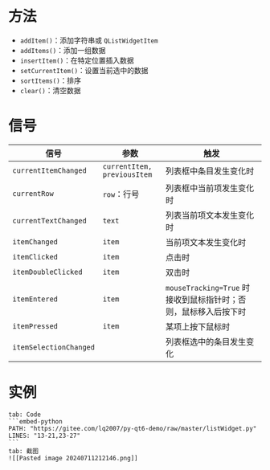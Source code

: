 # 方法

* `addItem()`：添加字符串或 `QListWidgetItem`
* `addItems()`：添加一组数据
* `insertItem()`：在特定位置插入数据
* `setCurrentItem()`：设置当前选中的数据
* `sortItems()`：排序
* `clear()`：清空数据
# 信号

|信号|参数|触发|
| ------| ------------| -------------------------------------------------|
| `currentItemChanged` | `currentItem, previousItem` |列表框中条目发生变化时|
| `currentRow` | `row`：行号|列表框中当前项发生变化时|
| `currentTextChanged` | `text` |列表当前项文本发生变化时|
| `itemChanged` | `item` |当前项文本发生变化时|
| `itemClicked` | `item` |点击时|
| `itemDoubleClicked` | `item` |双击时|
| `itemEntered` | `item` | `mouseTracking=True` 时接收到鼠标指针时；否则，鼠标移入后按下时|
| `itemPressed` | `item` |某项上按下鼠标时|
| `itemSelectionChanged` ||列表框选中的条目发生变化|
# 实例

````tabs
tab: Code
```embed-python
PATH: "https://gitee.com/lq2007/py-qt6-demo/raw/master/listWidget.py"
LINES: "13-21,23-27"
```
tab: 截图
![[Pasted image 20240711212146.png]]
````

